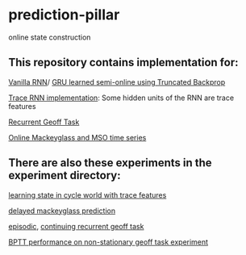 # prediction-pillar

online state construction

## This repository contains implementation for:

[Vanilla RNN](https://github.com/Amir-19/prediction-pillar/blob/main/agent/online_rnn_backprop.py)/ [GRU learned semi-online using Truncated Backprop](https://github.com/Amir-19/prediction-pillar/blob/main/agent/online_gru_backprop.py)

[Trace RNN implementation](https://github.com/Amir-19/prediction-pillar/blob/main/agent/online_rnn_trace_backprop.py): Some hidden units of the RNN are trace features

[Recurrent Geoff Task](https://github.com/Amir-19/prediction-pillar/blob/main/environment/recurrent_geoff_task.py)

[Online Mackeyglass and MSO time series](https://github.com/Amir-19/prediction-pillar/blob/main/environment/synthetic_online.py)

## There are also these experiments in the experiment directory:

[learning state in cycle world with trace features](https://github.com/Amir-19/prediction-pillar/blob/main/experiment/exp_cycle_world_trace_feature.py)

[delayed mackeyglass prediction](https://github.com/Amir-19/prediction-pillar/blob/main/experiment/exp_mackeyglass_12steps.py)

[episodic](https://github.com/Amir-19/prediction-pillar/blob/main/experiment/exp_rgt_episodic.py), [continuing recurrent geoff task](https://github.com/Amir-19/prediction-pillar/blob/main/experiment/exp_rgt_episodic.py)

[BPTT performance on non-stationary geoff task experiment](https://github.com/Amir-19/prediction-pillar/blob/main/experiment/exp_rgt_non_stationary.py)

